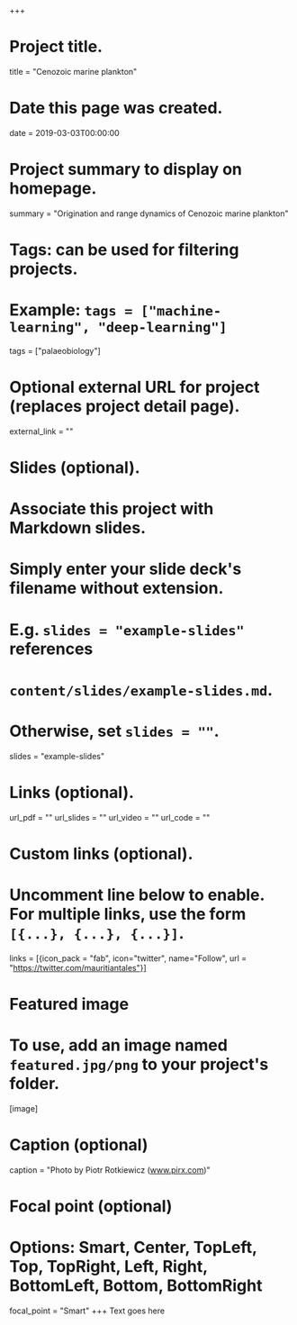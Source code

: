 +++
# Project title.
title = "Cenozoic marine plankton"

# Date this page was created.
date = 2019-03-03T00:00:00

# Project summary to display on homepage.
summary = "Origination and range dynamics of Cenozoic marine plankton"

# Tags: can be used for filtering projects.
# Example: `tags = ["machine-learning", "deep-learning"]`
tags = ["palaeobiology"]

# Optional external URL for project (replaces project detail page).
external_link = ""

# Slides (optional).
#   Associate this project with Markdown slides.
#   Simply enter your slide deck's filename without extension.
#   E.g. `slides = "example-slides"` references 
#   `content/slides/example-slides.md`.
#   Otherwise, set `slides = ""`.
slides = "example-slides"

# Links (optional).
url_pdf = ""
url_slides = ""
url_video = ""
url_code = ""

# Custom links (optional).
#   Uncomment line below to enable. For multiple links, use the form `[{...}, {...}, {...}]`.
links = [{icon_pack = "fab", icon="twitter", name="Follow", url = "https://twitter.com/mauritiantales"}]

# Featured image
# To use, add an image named `featured.jpg/png` to your project's folder. 
[image]
  # Caption (optional)
  caption = "Photo by Piotr Rotkiewicz (www.pirx.com)"
  
  # Focal point (optional)
  # Options: Smart, Center, TopLeft, Top, TopRight, Left, Right, BottomLeft, Bottom, BottomRight
  focal_point = "Smart"
+++
Text goes here

